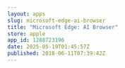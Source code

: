 ```yaml
---
layout: apps
slug: microsoft-edge-ai-browser
title: "Microsoft Edge: AI Browser"
store: apple
app_id: 1288723196
date: 2025-05-19T01:45:57Z
published: 2018-06-11T07:39:42Z
---
```

